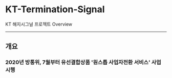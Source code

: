 # KT-Termination-Signal
KT 해지시그널 프로젝트 Overview <hr/>

## 개요 
### 2020년 방통위, 7월부터 유선결합상품 '원스톱 사업자전환 서비스' 사업 시행  
